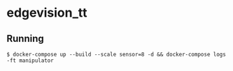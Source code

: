 # edgevision_tt

## Running
```shell
$ docker-compose up --build --scale sensor=8 -d && docker-compose logs -ft manipulator
```
